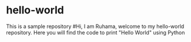 # hello-world
This is a sample repository
#Hi, I am Ruhama, welcome to my hello-world repository. Here you will find the code to print "Hello World" using Python
